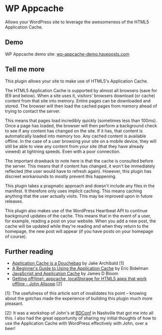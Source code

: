 # WP Appcache

Allows your WordPress site to leverage the awesomeness of the HTML5 Application Cache.

## Demo

WP Appcache demo site: [wp-appcache-demo.haveposts.com](http://wp-appcache-demo.haveposts.com/)

## Tell me more

This plugin allows your site to make use of HTML5's Application Cache.

The HTML5 Application Cache is supported by almost all browsers (save for IE9 and below). When a site uses it, visitors' browsers download (or cache) content from that site into memory. Entire pages can be downloaded and stored. The browser will then load the cached pages from memory ahead of trying to contact the server.

This means that pages load incredibly quickly (sometimes less than 100ms). Once a page has loaded, the browser will then perform a background check to see if any content has changed on the site. If it has, that content is automatically loaded into memory too. Any cached content is available offline. In the case of a user browsing your site on a mobile device, they will still be able to view any content from your site (that they have already viewed) at lightning speeds. Even with a poor connection.

The important drawback to note here is that the cache is consulted before the server. This means that if content has changed, it won't be immediately reflected (the user would have to refresh again). However, this plugin has discreet workarounds to mostly prevent this happening.

This plugin takes a pragmatic approach and doesn't include any files in the manifest. It therefore only uses implicit caching. This means caching anything that the user actually visits. This may be improved upon in future releases.

This plugin also makes use of the WordPress Heartbeat API to continue background updates of the cache. This means that in the event of a user, for example, reading a post on your website. When you add a new post, the cache will be  updated while they're reading and when they return to the homepage, the new post will appear (if you have posts on your homepage of course).

## Further reading

- [Application Cache is a Douchebag](http://alistapart.com/article/application-cache-is-a-douchebag) by Jake Archibald [1]
- [A Beginner's Guide to Using the Application Cache](http://www.html5rocks.com/en/tutorials/appcache/beginner/) by Eric Bidelman
- [JavaScript and Application Cache](http://blog.jamesdbloom.com/JavaScriptAndApplicationCache.html) by James D Bloom
- [Getting off(line): appcache, localStorage for HTML5 apps that work offline - John Allsopp](https://www.youtube.com/watch?v=dN8e-QdYyCk) [2]

[1]: The usefulness of this article sort of invalidates his point – knowing about the gotchas made the experience of building this plugin much more pleasant.

[2]: It was a workshop of John's at [BDConf](http://bdconf.com/) in Nashville that got me into all this. I also had the great opportunity of sharing my initial thoughts of how to use the Application Cache with WordPress effectively with John, over a beer!